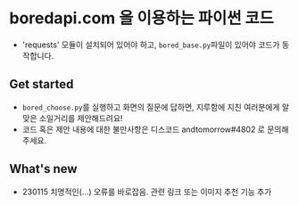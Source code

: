 # boredapi.com 을 이용하는 파이썬 코드
* 'requests' 모듈이 설치되어 있어야 하고, `bored_base.py`파일이 있어야 코드가 동작합니다.

## Get started
* `bored_choose.py`를 실행하고 화면의 질문에 답하면, 지루함에 지친 여러분에게 알맞은 소일거리를 제안해드려요!
* 코드 혹은 제안 내용에 대한 불만사항은 디스코드 andtomorrow#4802 로 문의해주세요.

## What's new
* 230115 치명적인(...) 오류를 바로잡음. 관련 링크 또는 이미지 추천 기능 추가
